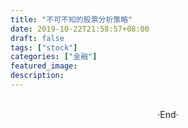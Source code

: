 ```yaml
---
title: "不可不知的股票分析策略"
date: 2019-10-22T21:58:57+08:00
draft: false
tags: ["stock"]
categories: ["金融"]
featured_image: 
description: 
---
```



<br>

<center>  ·End·  </center>